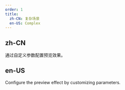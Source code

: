 ```yaml
---
order: 1
title:
  zh-CN: 复杂场景
  en-US: Complex
---
```


## zh-CN

通过自定义参数配置预览效果。

## en-US

Configure the preview effect by customizing parameters.
